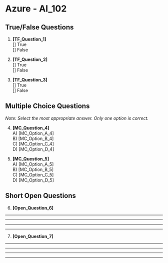 # **Azure - AI_102**

## True/False Questions

1. **[TF_Question_1]**  
  [] True  
  [] False  

2. **[TF_Question_2]**  
  [] True  
  [] False  

3. **[TF_Question_3]**  
  [] True  
  [] False  

## Multiple Choice Questions

*Note: Select the most appropriate answer. Only one option is correct.*

4. **[MC_Question_4]**  
  A) [MC_Option_A_4]  
  B) [MC_Option_B_4]  
  C) [MC_Option_C_4]  
  D) [MC_Option_D_4]  

5. **[MC_Question_5]**  
  A) [MC_Option_A_5]  
  B) [MC_Option_B_5]  
  C) [MC_Option_C_5]  
  D) [MC_Option_D_5]  

## Short Open Questions

6. **[Open_Question_6]**  

  ________________________________________________________  

  ________________________________________________________  

  ________________________________________________________  

  ________________________________________________________  

7. **[Open_Question_7]**  

  ________________________________________________________  

  ________________________________________________________  

  ________________________________________________________  

  ________________________________________________________